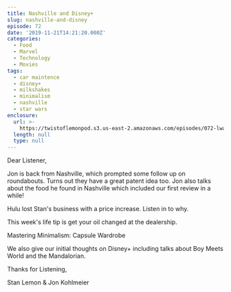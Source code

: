 ```yaml
---
title: Nashville and Disney+
slug: nashville-and-disney
episode: 72
date: '2019-11-21T14:21:20.000Z'
categories:
  - Food
  - Marvel
  - Technology
  - Movies
tags:
  - car maintence
  - disney+
  - milkshakes
  - minimalism
  - nashville
  - star wars
enclosure:
  url: >-
    https://twistoflemonpod.s3.us-east-2.amazonaws.com/episodes/072-lwatol-20191121.mp3
  length: null
  type: null
---
```


Dear Listener,

Jon is back from Nashville, which prompted some follow up on roundabouts. Turns out they have a great patent idea too. Jon also talks about the food he found in Nashville which included our first review in a while!

Hulu lost Stan's business with a price increase. Listen in to why.

This week's life tip is get your oil changed at the dealership.

Mastering Minimalism: Capsule Wardrobe

We also give our initial thoughts on Disney+ including talks about Boy Meets World and the Mandalorian.

Thanks for Listening,

Stan Lemon & Jon Kohlmeier
